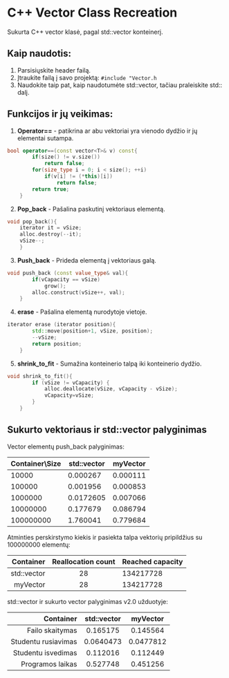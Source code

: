 # C++ Vector Class Recreation

Sukurta C++ vector klasė, pagal std::vector konteinerį.

## Kaip naudotis:

1. Parsisiųskite header failą.
2. Įtraukite failą į savo projektą:
`#include "Vector.h`
3. Naudokite taip pat, kaip naudotumėte std::vector, tačiau praleiskite std:: dalį.

## Funkcijos ir jų veikimas:

1. **Operator==** - patikrina ar abu vektoriai yra vienodo dydžio ir jų elementai sutampa.
```cpp
bool operator==(const vector<T>& v) const{
        if(size() != v.size())
            return false;
        for(size_type i = 0; i < size(); ++i)
            if(v[i] != (*this)[i])
                return false;
        return true;
    }
```
2. **Pop_back** - Pašalina paskutinį vektoriaus elementą.
```cpp
void pop_back(){
    iterator it = vSize;
    alloc.destroy(--it);
    vSize--;
    }
```
3. **Push_back** - Prideda elementą į vektoriaus galą.
```cpp
void push_back (const value_type& val){ 
        if(vCapacity == vSize)
            grow();
        alloc.construct(vSize++, val);
    }
```
4. **erase** - Pašalina elementą nurodytoje vietoje.
```cpp
iterator erase (iterator position){
        std::move(position+1, vSize, position);
        --vSize;
        return position;
    }
```
5. **shrink_to_fit** - Sumažina konteinerio talpą iki konteinerio dydžio.
```cpp
void shrink_to_fit(){
        if (vSize != vCapacity) {
            alloc.deallocate(vSize, vCapacity - vSize);
            vCapacity=vSize;
        }
    }
```

## Sukurto vektoriaus ir std::vector palyginimas

Vector elementų push_back palyginimas:

| Container\Size | std::vector | myVector |
|----------------|-------------|----------|
| 10000          | 0.000267    | 0.000111 |
| 100000         | 0.001956    | 0.000853 |
| 1000000        | 0.0172605   | 0.007066 |
| 10000000       | 0.177679    | 0.086794 |
| 100000000      | 1.760041    | 0.779684 |


Atminties perskirstymo kiekis ir pasiekta talpa  vektorių pripildžius su 100000000 elementų:

|   Container | Reallocation count | Reached capacity |
|------------:|:------------------:|------------------|
| std::vector |         28         |     134217728    |
|    myVector |         28         |     134217728    |

std::vector ir sukurto vector palyginimas v2.0 užduotyje:

|           Container | std::vector |  myVector |
|--------------------:|:-----------:|:---------:|
|     Failo skaitymas |   0.165175  |  0.145564 |
| Studentu rusiavimas |  0.0640473  | 0.0477812 |
|  Studentu isvedimas |   0.112016  |  0.112449 |
|    Programos laikas |   0.527748  |  0.451256 |
